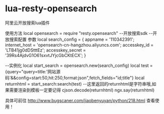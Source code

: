 # lua-resty-opensearch
阿里云开放搜索lua插件

使用方法
local opensearch = require "resty.opensearch" --开放搜索sdk
--开放搜索配置 参数
local search_config = {
	appname = '110342391';
	internet_host = 'opensearch-cn-hangzhou.aliyuncs.com';
	accesskey_id = 'LTB41jg0dDStttEz';
	accesskey_secret = '39Rs4AjdvG1O61sxvtJYjcGbCKtECX';
}


--实例化
local start_search = opensearch.new(search_config)
local test = {query="query=title:'网站源码'&&config=start:50,hit:250,format:json",fetch_fields="id;title"}
local returnhtml = start_search:search(test)
--这里返回的returnhtml是字符串哦,如果需要渲染到模板一定要记得 cjson.decode(returnhtml)
ngx.say(returnhtml)

具体可前往 http://www.bugscaner.com/jiaobenyuyan/python/218.html 查看使用！
